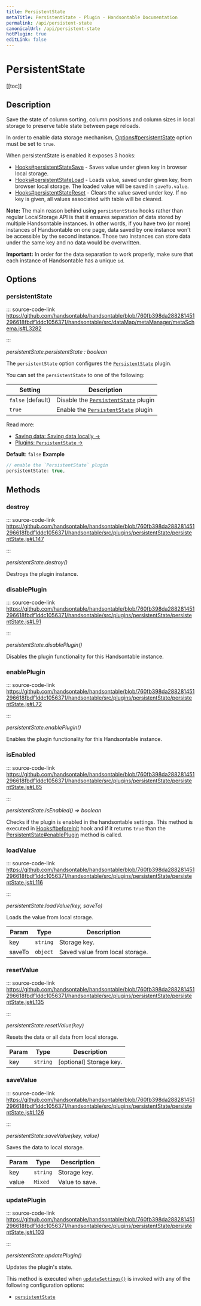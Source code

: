 ```yaml
---
title: PersistentState
metaTitle: PersistentState - Plugin - Handsontable Documentation
permalink: /api/persistent-state
canonicalUrl: /api/persistent-state
hotPlugin: true
editLink: false
---
```


# PersistentState

[[toc]]

## Description

Save the state of column sorting, column positions and column sizes in local storage to preserve table state
between page reloads.

In order to enable data storage mechanism, [Options#persistentState](@/api/options.md#persistentstate) option must be set to `true`.

When persistentState is enabled it exposes 3 hooks:
- [Hooks#persistentStateSave](@/api/hooks.md#persistentstatesave) - Saves value under given key in browser local storage.
- [Hooks#persistentStateLoad](@/api/hooks.md#persistentstateload) - Loads value, saved under given key, from browser local storage. The loaded
value will be saved in `saveTo.value`.
- [Hooks#persistentStateReset](@/api/hooks.md#persistentstatereset) - Clears the value saved under key. If no key is given, all values associated
with table will be cleared.

__Note:__ The main reason behind using `persistentState` hooks rather than regular LocalStorage API is that it
ensures separation of data stored by multiple Handsontable instances. In other words, if you have two (or more)
instances of Handsontable on one page, data saved by one instance won't be accessible by the second instance.
Those two instances can store data under the same key and no data would be overwritten.

__Important:__ In order for the data separation to work properly, make sure that each instance of Handsontable has a unique `id`.


## Options

### persistentState

::: source-code-link https://github.com/handsontable/handsontable/blob/760fb398da288281451296618fbdf1ddc1056371/handsontable/src/dataMap/metaManager/metaSchema.js#L3282

:::

_persistentState.persistentState : boolean_

The `persistentState` option configures the [`PersistentState`](@/api/persistentState.md) plugin.

You can set the `persistentState` to one of the following:

| Setting           | Description                                                      |
| ----------------- | ---------------------------------------------------------------- |
| `false` (default) | Disable the [`PersistentState`](@/api/persistentState.md) plugin |
| `true`            | Enable the [`PersistentState`](@/api/persistentState.md) plugin  |

Read more:
- [Saving data: Saving data locally &#8594;](@/guides/getting-started/saving-data.md#saving-data-locally)
- [Plugins: `PersistentState` &#8594;](@/api/persistentState.md)

**Default**: <code>false</code>
**Example**
```js
// enable the `PersistentState` plugin
persistentState: true,
```

## Methods

### destroy

::: source-code-link https://github.com/handsontable/handsontable/blob/760fb398da288281451296618fbdf1ddc1056371/handsontable/src/plugins/persistentState/persistentState.js#L147

:::

_persistentState.destroy()_

Destroys the plugin instance.



### disablePlugin

::: source-code-link https://github.com/handsontable/handsontable/blob/760fb398da288281451296618fbdf1ddc1056371/handsontable/src/plugins/persistentState/persistentState.js#L91

:::

_persistentState.disablePlugin()_

Disables the plugin functionality for this Handsontable instance.



### enablePlugin

::: source-code-link https://github.com/handsontable/handsontable/blob/760fb398da288281451296618fbdf1ddc1056371/handsontable/src/plugins/persistentState/persistentState.js#L72

:::

_persistentState.enablePlugin()_

Enables the plugin functionality for this Handsontable instance.



### isEnabled

::: source-code-link https://github.com/handsontable/handsontable/blob/760fb398da288281451296618fbdf1ddc1056371/handsontable/src/plugins/persistentState/persistentState.js#L65

:::

_persistentState.isEnabled() ⇒ boolean_

Checks if the plugin is enabled in the handsontable settings. This method is executed in [Hooks#beforeInit](@/api/hooks.md#beforeinit)
hook and if it returns `true` than the [PersistentState#enablePlugin](@/api/persistentState.md#enableplugin) method is called.



### loadValue

::: source-code-link https://github.com/handsontable/handsontable/blob/760fb398da288281451296618fbdf1ddc1056371/handsontable/src/plugins/persistentState/persistentState.js#L116

:::

_persistentState.loadValue(key, saveTo)_

Loads the value from local storage.


| Param | Type | Description |
| --- | --- | --- |
| key | `string` | Storage key. |
| saveTo | `object` | Saved value from local storage. |



### resetValue

::: source-code-link https://github.com/handsontable/handsontable/blob/760fb398da288281451296618fbdf1ddc1056371/handsontable/src/plugins/persistentState/persistentState.js#L135

:::

_persistentState.resetValue(key)_

Resets the data or all data from local storage.


| Param | Type | Description |
| --- | --- | --- |
| key | `string` | [optional] Storage key. |



### saveValue

::: source-code-link https://github.com/handsontable/handsontable/blob/760fb398da288281451296618fbdf1ddc1056371/handsontable/src/plugins/persistentState/persistentState.js#L126

:::

_persistentState.saveValue(key, value)_

Saves the data to local storage.


| Param | Type | Description |
| --- | --- | --- |
| key | `string` | Storage key. |
| value | `Mixed` | Value to save. |



### updatePlugin

::: source-code-link https://github.com/handsontable/handsontable/blob/760fb398da288281451296618fbdf1ddc1056371/handsontable/src/plugins/persistentState/persistentState.js#L103

:::

_persistentState.updatePlugin()_

Updates the plugin's state.

This method is executed when [`updateSettings()`](@/api/core.md#updatesettings) is invoked with any of the following configuration options:
 - [`persistentState`](@/api/options.md#persistentstate)
